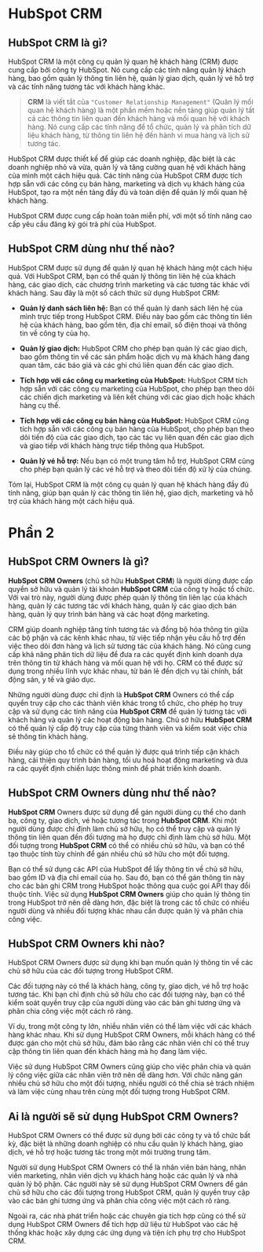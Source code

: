 # **HubSpot CRM**

## **HubSpot CRM là gì?**

HubSpot CRM là một công cụ quản lý quan hệ khách hàng (CRM) được cung cấp bởi công ty HubSpot. Nó cung cấp các tính năng quản lý khách hàng, bao gồm quản lý thông tin liên hệ, quản lý giao dịch, quản lý vé hỗ trợ và các tính năng tương tác với khách hàng khác.

>**CRM** là viết tắt của `"Customer Relationship Management"` (Quản lý mối quan hệ khách hàng) là một phần mềm hoặc nền tảng giúp quản lý tất cả các thông tin liên quan đến khách hàng và mối quan hệ với khách hàng. Nó cung cấp các tính năng để tổ chức, quản lý và phân tích dữ liệu khách hàng, từ thông tin liên hệ đến hành vi mua hàng và lịch sử tương tác.

HubSpot CRM được thiết kế để giúp các doanh nghiệp, đặc biệt là các doanh nghiệp nhỏ và vừa, quản lý và tăng cường quan hệ với khách hàng của mình một cách hiệu quả. Các tính năng của HubSpot CRM được tích hợp sẵn với các công cụ bán hàng, marketing và dịch vụ khách hàng của HubSpot, tạo ra một nền tảng đầy đủ và toàn diện để quản lý mối quan hệ khách hàng.

HubSpot CRM được cung cấp hoàn toàn miễn phí, với một số tính năng cao cấp yêu cầu đăng ký gói trả phí của HubSpot.

## **HubSpot CRM dùng như thế nào?**

HubSpot CRM được sử dụng để quản lý quan hệ khách hàng một cách hiệu quả. Với HubSpot CRM, bạn có thể quản lý thông tin liên hệ của khách hàng, các giao dịch, các chương trình marketing và các tương tác khác với khách hàng. Sau đây là một số cách thức sử dụng HubSpot CRM:

* **Quản lý danh sách liên hệ:** Bạn có thể quản lý danh sách liên hệ của mình trực tiếp trong HubSpot CRM. Điều này bao gồm các thông tin liên hệ của khách hàng, bao gồm tên, địa chỉ email, số điện thoại và thông tin về công ty của họ.

* **Quản lý giao dịch:** HubSpot CRM cho phép bạn quản lý các giao dịch, bao gồm thông tin về các sản phẩm hoặc dịch vụ mà khách hàng đang quan tâm, các báo giá và các ghi chú liên quan đến các giao dịch.

* **Tích hợp với các công cụ marketing của HubSpot:** HubSpot CRM tích hợp sẵn với các công cụ marketing của HubSpot, cho phép bạn theo dõi các chiến dịch marketing và liên kết chúng với các giao dịch hoặc khách hàng cụ thể.

* **Tích hợp với các công cụ bán hàng của HubSpot:** HubSpot CRM cũng tích hợp sẵn với các công cụ bán hàng của HubSpot, cho phép bạn theo dõi tiến độ của các giao dịch, tạo các tác vụ liên quan đến các giao dịch và giao tiếp với khách hàng trực tiếp thông qua HubSpot.

* **Quản lý vé hỗ trợ:** Nếu bạn có một trung tâm hỗ trợ, HubSpot CRM cũng cho phép bạn quản lý các vé hỗ trợ và theo dõi tiến độ xử lý của chúng.

Tóm lại, HubSpot CRM là một công cụ quản lý quan hệ khách hàng đầy đủ tính năng, giúp bạn quản lý các thông tin liên hệ, giao dịch, marketing và hỗ trợ của khách hàng một cách hiệu quả.

**Phần 2**
===

## **HubSpot CRM Owners là gì?**

****HubSpot CRM** Owners** (chủ sở hữu **HubSpot CRM**) là người dùng được cấp quyền sở hữu và quản lý tài khoản ****HubSpot CRM**** của công ty hoặc tổ chức. Với vai trò này, người dùng được phép quản lý thông tin liên lạc của khách hàng, quản lý các tương tác với khách hàng, quản lý các giao dịch bán hàng, quản lý quy trình bán hàng và các hoạt động marketing.

CRM giúp doanh nghiệp tăng tính tương tác và đồng bộ hóa thông tin giữa các bộ phận và các kênh khác nhau, từ việc tiếp nhận yêu cầu hỗ trợ đến việc theo dõi đơn hàng và lịch sử tương tác của khách hàng. Nó cũng cung cấp khả năng phân tích dữ liệu để đưa ra các quyết định kinh doanh dựa trên thông tin từ khách hàng và mối quan hệ với họ. CRM có thể được sử dụng trong nhiều lĩnh vực khác nhau, từ bán lẻ đến dịch vụ tài chính, bất động sản, y tế và giáo dục.

Những người dùng được chỉ định là **HubSpot CRM** Owners có thể cấp quyền truy cập cho các thành viên khác trong tổ chức, cho phép họ truy cập và sử dụng các tính năng của **HubSpot CRM** để quản lý tương tác với khách hàng và quản lý các hoạt động bán hàng. Chủ sở hữu **HubSpot CRM** có thể quản lý cấp độ truy cập của từng thành viên và kiểm soát việc chia sẻ thông tin khách hàng.

Điều này giúp cho tổ chức có thể quản lý được quá trình tiếp cận khách hàng, cải thiện quy trình bán hàng, tối ưu hoá hoạt động marketing và đưa ra các quyết định chiến lược thông minh để phát triển kinh doanh.

## **HubSpot CRM Owners dùng như thế nào?**

**HubSpot CRM** Owners được sử dụng để gán người dùng cụ thể cho danh bạ, công ty, giao dịch, vé hoặc tương tác trong **HubSpot CRM**. Khi một người dùng được chỉ định làm chủ sở hữu, họ có thể truy cập và quản lý thông tin liên quan đến đối tượng mà họ được chỉ định làm chủ sở hữu. Một đối tượng trong **HubSpot CRM** có thể có nhiều chủ sở hữu, và bạn có thể tạo thuộc tính tùy chỉnh để gán nhiều chủ sở hữu cho một đối tượng.

Bạn có thể sử dụng các API của HubSpot để lấy thông tin về chủ sở hữu, bao gồm ID và địa chỉ email của họ. Sau đó, bạn có thể gán thông tin này cho các bản ghi CRM trong HubSpot hoặc thông qua cuộc gọi API thay đổi thuộc tính. Việc sử dụng **HubSpot CRM Owners** giúp cho quản lý thông tin trong HubSpot trở nên dễ dàng hơn, đặc biệt là trong các tổ chức có nhiều người dùng và nhiều đối tượng khác nhau cần được quản lý và phân chia công việc.

## **HubSpot CRM Owners khi nào?**

HubSpot CRM Owners được sử dụng khi bạn muốn quản lý thông tin về các chủ sở hữu của các đối tượng trong HubSpot CRM.

Các đối tượng này có thể là khách hàng, công ty, giao dịch, vé hỗ trợ hoặc tương tác. Khi bạn chỉ định chủ sở hữu cho các đối tượng này, bạn có thể kiểm soát quyền truy cập của người dùng vào các bản ghi tương ứng và phân chia công việc một cách rõ ràng.

Ví dụ, trong một công ty lớn, nhiều nhân viên có thể làm việc với các khách hàng khác nhau. Khi sử dụng HubSpot CRM Owners, mỗi khách hàng có thể được gán cho một chủ sở hữu, đảm bảo rằng các nhân viên chỉ có thể truy cập thông tin liên quan đến khách hàng mà họ đang làm việc.

Việc sử dụng HubSpot CRM Owners cũng giúp cho việc phân chia và quản lý công việc giữa các nhân viên trở nên dễ dàng hơn. Với chức năng gán nhiều chủ sở hữu cho một đối tượng, nhiều người có thể chia sẻ trách nhiệm và làm việc cùng nhau trên cùng một đối tượng trong HubSpot CRM.

## **Ai là người sẽ sử dụng HubSpot CRM Owners?**

HubSpot CRM Owners có thể được sử dụng bởi các công ty và tổ chức bất kỳ, đặc biệt là những doanh nghiệp có nhu cầu quản lý khách hàng, giao dịch, vé hỗ trợ hoặc tương tác trong một môi trường trung tâm.

Người sử dụng HubSpot CRM Owners có thể là nhân viên bán hàng, nhân viên marketing, nhân viên dịch vụ khách hàng hoặc các quản lý và nhà quản lý bộ phận. Các người này sẽ sử dụng HubSpot CRM Owners để gán chủ sở hữu cho các đối tượng trong HubSpot CRM, quản lý quyền truy cập vào các bản ghi tương ứng và phân chia công việc một cách rõ ràng.

Ngoài ra, các nhà phát triển hoặc các chuyên gia tích hợp cũng có thể sử dụng HubSpot CRM Owners để tích hợp dữ liệu từ HubSpot vào các hệ thống khác hoặc xây dựng các ứng dụng và tiện ích phụ trợ cho HubSpot CRM.

